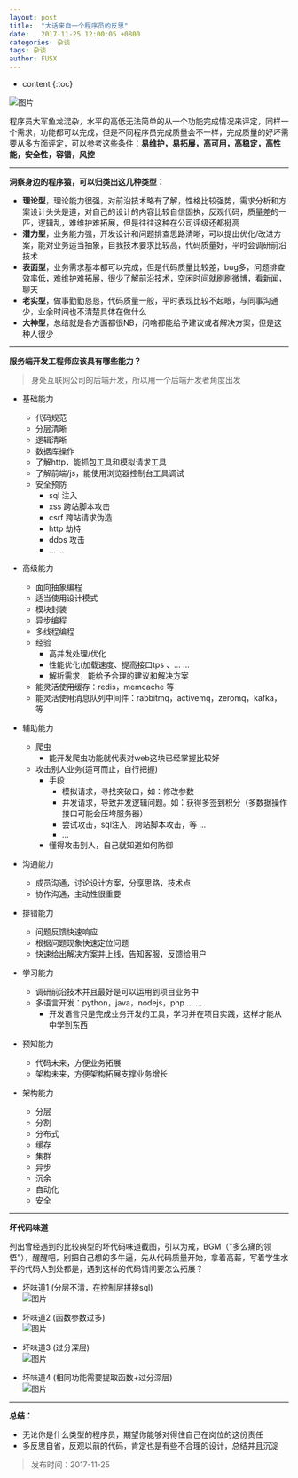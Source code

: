 ```yaml
---
layout: post
title:  "大话来自一个程序员的反思"
date:   2017-11-25 12:00:05 +0800
categories: 杂谈
tags: 杂谈  
author: FUSX
---
```


* content
{:toc} 

![图片](/images/cxy.jpg?v=1)

程序员大军鱼龙混杂，水平的高低无法简单的从一个功能完成情况来评定，同样一个需求，功能都可以完成，但是不同程序员完成质量会不一样，完成质量的好坏需要从多方面评定，可以参考这些条件：**易维护，易拓展，高可用，高稳定，高性能，安全性，容错，风控**


---











**洞察身边的程序猿，可以归类出这几种类型：**
* **理论型**，理论能力很强，对前沿技术略有了解，性格比较强势，需求分析和方案设计头头是道，对自己的设计的内容比较自信固执，反观代码，质量差的一匹，逻辑乱，难维护难拓展，但是往往这种在公司评级还都挺高
* **潜力型**，业务能力强，开发设计和问题排查思路清晰，可以提出优化/改进方案，能对业务适当抽象，自我技术要求比较高，代码质量好，平时会调研前沿技术
* **表面型**，业务需求基本都可以完成，但是代码质量比较差，bug多，问题排查效率低，难维护难拓展，很少了解前沿技术，空闲时间就刷刷微博，看新闻，聊天
* **老实型**，做事勤勤恳恳，代码质量一般，平时表现比较不起眼，与同事沟通少，业余时间也不清楚具体在做什么
* **大神型**，总结就是各方面都很NB，问啥都能给予建议或者解决方案，但是这种人很少

---

**服务端开发工程师应该具有哪些能力？**
> 身处互联网公司的后端开发，所以用一个后端开发者角度出发

* 基础能力 
    * 代码规范
    * 分层清晰 
    * 逻辑清晰
    * 数据库操作
    * 了解http，能抓包工具和模拟请求工具
    * 了解前端/js，能使用浏览器控制台工具调试
    * 安全预防
        * sql 注入
        * xss 跨站脚本攻击
        * csrf 跨站请求伪造
        * http 劫持
        * ddos 攻击
        * ... ...
    
* 高级能力 
    * 面向抽象编程
    * 适当使用设计模式
    * 模块封装
    * 异步编程
    * 多线程编程
    * 经验
        * 高并发处理/优化
        * 性能优化(加载速度、提高接口tps 、... ... 
        * 解析需求，能给予合理的建议和解决方案
    * 能灵活使用缓存：redis，memcache 等
    * 能灵活使用消息队列中间件：rabbitmq，activemq，zeromq，kafka，等
* 辅助能力
    * 爬虫
        * 能开发爬虫功能就代表对web这块已经掌握比较好
    * 攻击别人业务(适可而止，自行把握)
        * 手段
            * 模拟请求，寻找突破口，如：修改参数
            * 并发请求，导致并发逻辑问题。如：获得多签到积分（多数据操作接口可能会压垮服务器）
            * 尝试攻击，sql注入，跨站脚本攻击，等 ...
            * ...
        * 懂得攻击别人，自己就知道如何防御 
* 沟通能力
    * 成员沟通，讨论设计方案，分享思路，技术点
    * 协作沟通，主动性很重要
* 排错能力
    * 问题反馈快速响应
    * 根据问题现象快速定位问题
    * 快速给出解决方案并上线，告知客服，反馈给用户
* 学习能力
    * 调研前沿技术并且最好是可以运用到项目业务中
    * 多语言开发：python，java，nodejs，php ... ...
        * 开发语言只是完成业务开发的工具，学习并在项目实践，这样才能从中学到东西
* 预知能力
    * 代码未来，方便业务拓展
    * 架构未来，方便架构拓展支撑业务增长
* 架构能力
   * 分层
   * 分割
   * 分布式
   * 缓存
   * 集群
   * 异步
   * 沉余
   * 自动化
   * 安全
 
---
**坏代码味道**    

列出曾经遇到的比较典型的坏代码味道截图，引以为戒，BGM（"多么痛的领悟"），醒醒吧，别把自己想的多牛逼，先从代码质量开始，拿着高薪，写着学生水平的代码人到处都是，遇到这样的代码请问要怎么拓展？


* 坏味道1 (分层不清，在控制层拼接sql)    
![图片](/images/hwd1.jpg?v=1)

* 坏味道2 (函数参数过多)      
![图片](/images/hwd2.jpg?v=1)

* 坏味道3 (过分深层)       
![图片](/images/hwd3.jpg?v=1)

* 坏味道4 (相同功能需要提取函数+过分深层)        
![图片](/images/hwd4.jpg?v=1)


---

**总结：**

* 无论你是什么类型的程序员，期望你能够对得住自己在岗位的这份责任
* 多反思自省，反观以前的代码，肯定也是有些不合理的设计，总结并且沉淀


> 发布时间：2017-11-25
